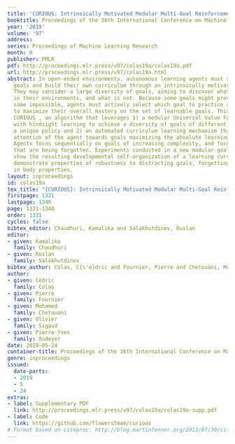 ```yaml
---
title: 'CURIOUS: Intrinsically Motivated Modular Multi-Goal Reinforcement Learning'
booktitle: Proceedings of the 36th International Conference on Machine Learning
year: '2019'
volume: '97'
address: 
series: Proceedings of Machine Learning Research
month: 0
publisher: PMLR
pdf: http://proceedings.mlr.press/v97/colas19a/colas19a.pdf
url: http://proceedings.mlr.press/v97/colas19a.html
abstract: In open-ended environments, autonomous learning agents must set their own
  goals and build their own curriculum through an intrinsically motivated exploration.
  They may consider a large diversity of goals, aiming to discover what is controllable
  in their environments, and what is not. Because some goals might prove easy and
  some impossible, agents must actively select which goal to practice at any moment,
  to maximize their overall mastery on the set of learnable goals. This paper proposes
  CURIOUS , an algorithm that leverages 1) a modular Universal Value Function Approximator
  with hindsight learning to achieve a diversity of goals of different kinds within
  a unique policy and 2) an automated curriculum learning mechanism that biases the
  attention of the agent towards goals maximizing the absolute learning progress.
  Agents focus sequentially on goals of increasing complexity, and focus back on goals
  that are being forgotten. Experiments conducted in a new modular-goal robotic environment
  show the resulting developmental self-organization of a learning curriculum, and
  demonstrate properties of robustness to distracting goals, forgetting and changes
  in body properties.
layout: inproceedings
id: colas19a
tex_title: "{CURIOUS}: Intrinsically Motivated Modular Multi-Goal Reinforcement Learning"
firstpage: 1331
lastpage: 1340
page: 1331-1340
order: 1331
cycles: false
bibtex_editor: Chaudhuri, Kamalika and Salakhutdinov, Ruslan
editor:
- given: Kamalika
  family: Chaudhuri
- given: Ruslan
  family: Salakhutdinov
bibtex_author: Colas, C{\'e}dric and Fournier, Pierre and Chetouani, Mohamed and Sigaud, Olivier and Oudeyer, Pierre-Yves 
author:
- given: Cédric
  family: Colas
- given: Pierre
  family: Fournier
- given: Mohamed
  family: Chetouani
- given: Olivier
  family: Sigaud
- given: Pierre-Yves
  family: Oudeyer
date: 2019-05-24
container-title: Proceedings of the 36th International Conference on Machine Learning
genre: inproceedings
issued:
  date-parts:
  - 2019
  - 5
  - 24
extras:
- label: Supplementary PDF
  link: http://proceedings.mlr.press/v97/colas19a/colas19a-supp.pdf
- label: Code
  link: https://github.com/flowersteam/curious
# Format based on citeproc: http://blog.martinfenner.org/2013/07/30/citeproc-yaml-for-bibliographies/
---
```

